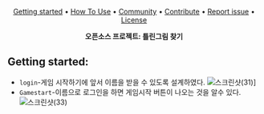<p align="center">
  <a href="#getting-started">Getting started</a> •
  <a href="#usage">How To Use</a> •
  <a href="#community">Community</a> •
  <a href="#contribute">Contribute</a> •
  <a href="#report-an-issue">Report issue</a> •
  <a href="#license">License</a>
</p>

<p align="center">
  <strong> 오픈소스 프로젝트: 틀린그림 찾기</a></strong>
</p>
  
## Getting started:
- `login`-게임 시작하기에 앞서 이름을 받을 수 있도록 설계하였다.
![스크린샷(31)](https://user-images.githubusercontent.com/114564687/205753037-b12c21d2-3d89-4fca-a66a-2bed94386857.png)]
- `Gamestart`-이름으로 로그인을 하면 게임시작 버튼이 나오는 것을 알수 있다.
![스크린샷(33)](https://user-images.githubusercontent.com/114564687/205756063-3dd9fea5-5422-4bcd-8093-840fe4f16c0c.png)

